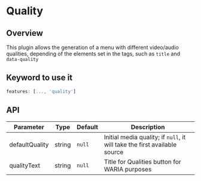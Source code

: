 # Quality

## Overview

This plugin allows the generation of a menu with different video/audio qualities, depending of the elements set 
in the <source> tags, such as `title` and `data-quality`

## Keyword to use it
```javascript
features: [..., 'quality']
```

## API

Parameter | Type | Default | Description
------ | --------- | ------- | --------
defaultQuality | string | `null` | Initial media quality; if `null`, it will take the first available source
qualityText | string | `null` | Title for Qualities button for WARIA purposes